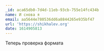 ```yaml
---
_id: aca65db0-7d4d-11eb-93cb-755e14fc434b
name: И снова я
email: aa5644e780536dd6a8844265e935bf47
url: 'https://shikhalev.org'
date: 1614905813
---
```

Теперь проверка формата
